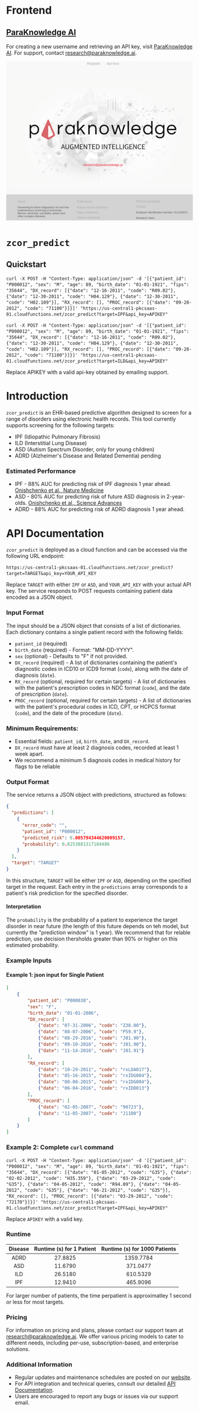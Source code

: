 # Frontend 

## [ParaKnowledge AI](https://paraknowledge.ai)

For creating a new username and retrieving an API key, visit [ParaKnowledge AI](https://paraknowledge.ai). For support, contact [research@paraknowledge.ai](mailto:research@paraknowledge.ai).

![ParaKnowledge AI](./frontend.png?raw=true)


# `zcor_predict`

## Quickstart


```
curl -X POST -H "Content-Type: application/json" -d '[{"patient_id": "P000012", "sex": "M", "age": 89, "birth_date": "01-01-1921", "fips": "35644", "DX_record": [{"date": "12-16-2011", "code": "R09.02"}, {"date": "12-30-2011", "code": "H04.129"}, {"date": "12-30-2011", "code": "H02.109"}], "RX_record": [], "PROC_record": [{"date": "09-28-2012", "code": "71100"}]}]' "https://us-central1-pkcsaas-01.cloudfunctions.net/zcor_predict?target=IPF&api_key=APIKEY"
```


```
curl -X POST -H "Content-Type: application/json" -d '[{"patient_id": "P000012", "sex": "M", "age": 89, "birth_date": "01-01-1921", "fips": "35644", "DX_record": [{"date": "12-16-2011", "code": "R09.02"}, {"date": "12-30-2011", "code": "H04.129"}, {"date": "12-30-2011", "code": "H02.109"}], "RX_record": [], "PROC_record": [{"date": "09-28-2012", "code": "71100"}]}]' "https://us-central1-pkcsaas-01.cloudfunctions.net/zcor_predict?target=ILD&api_key=APIKEY"
```

Replace APIKEY with a valid api-key obtained by emailing support.

# Introduction 

`zcor_predict` is an EHR-based predictive algorithm designed to screen for a range of disorders using electronic health records. This tool currently supports screening for the following targets:

- IPF (Idiopathic Pulmonary Fibrosis)
- ILD (Interstitial Lung Disease)
- ASD (Autism Spectrum Disorder, only for young children)
- ADRD (Alzheimer's Disease and Related Dementia) pending

### Estimated Performance

- IPF - 88% AUC for predicting risk of IPF diagnosis 1 year ahead. [Onishchenko et al., Nature Medicine](https://www.science.org/doi/10.1126/sciadv.abf0354)
- ASD - 80% AUC for predicting risk of future ASD diagnosis in 2-year-olds. [Onishchenko et al., Science Advances](https://www.science.org/doi/10.1126/sciadv.abf0354)
- ADRD - 88% AUC for predicting risk of ADRD diagnosis 1 year ahead.

# API Documentation


`zcor_predict` is deployed as a cloud function and can be accessed via the following URL endpoint:

```
https://us-central1-pkcsaas-01.cloudfunctions.net/zcor_predict?target=TARGET&api_key=YOUR_API_KEY
```

Replace `TARGET` with either `IPF` or `ASD`, and `YOUR_API_KEY` with your actual API key. The service responds to POST requests containing patient data encoded as a JSON object.

### Input Format

The input should be a JSON object that consists of a list of dictionaries. Each dictionary contains a single patient record with the following fields:

- `patient_id` (required)
- `birth_date` (required) - Format: "MM-DD-YYYY".
- `sex` (optional) - Defaults to "F" if not provided.
- `DX_record` (required) - A list of dictionaries containing the patient's diagnostic codes in ICD10 or ICD9 format (`code`), along with the date of diagnosis (`date`).
- `RX_record` (optional, required for certain targets) - A list of dictionaries with the patient's prescription codes in NDC format (`code`), and the date of prescription (`date`).
- `PROC_record` (optional, required for certain targets) - A list of dictionaries with the patient's procedural codes in ICD, CPT, or HCPCS format (`code`), and the date of the procedure (`date`).

### Minimum Requirements:

- Essential fields: `patient_id`, `birth_date`, and `DX_record`.
- `DX_record` must have at least 2 diagnosis codes, recorded at least 1 week apart.
- We recommend a minimum 5 diagnosis codes in medical history for flags to be reliable

### Output Format

The service returns a JSON object with predictions, structured as follows:

```json
{
  "predictions": [
    {
      "error_code": "",
      "patient_id": "P000012",
      "predicted_risk": 0.005794344620009157,
      "probability": 0.8253881317184486
    }
  ],
  "target": "TARGET"
}
```

In this structure, `TARGET` will be either `IPF` or `ASD`, depending on the specified target in the request. Each entry in the `predictions` array corresponds to a patient's risk prediction for the specified disorder.


#### Interpretation

The `probability` is the probability of a patient to experience the target disorder in near future (the length of this future depends on teh model, but currently the "prediction window" is 1 year).
We recommend that for relable prediction, use decision thersholds greater than 90% or higher on this estimated probability.


### Example Inputs

#### Example 1: json input for Single Patient

```json
[
    {
        "patient_id": "P000038",
        "sex": "F",
        "birth_date": "01-01-2006",
        "DX_record": [
            {"date": "07-31-2006", "code": "Z38.00"},
            {"date": "08-07-2006", "code": "P59.9"},
            {"date": "08-29-2016", "code": "J01.90"},
            {"date": "09-10-2016", "code": "J01.90"},
            {"date": "11-14-2016", "code": "J01.91"}
        ],
        "RX_record": [
            {"date": "10-29-2011", "code": "rxLDA017"},
            {"date": "05-16-2015", "code": "rxIDG004"},
            {"date": "08-08-2015", "code": "rxIDG004"},
            {"date": "06-04-2016", "code": "rxIDD013"}
        ],
        "PROC_record": [
            {"date": "02-05-2007", "code": "90723"},
            {"date": "11-05-2007", "code": "J1100"}
        ]
    }
]
```


### Example 2: Complete `curl` command



```
curl -X POST -H "Content-Type: application/json" -d '[{"patient_id": "P000012", "sex": "M", "age": 89, "birth_date": "01-01-1921", "fips": "35644", "DX_record": [{"date": "01-05-2012", "code": "G35"}, {"date": "02-02-2012", "code": "H35.359"}, {"date": "03-29-2012", "code": "G35"}, {"date": "04-05-2012", "code": "R94.09"}, {"date": "04-05-2012", "code": "G35"}, {"date": "06-21-2012", "code": "G35"}], "RX_record": [], "PROC_record": [{"date": "03-29-2012", "code": "72170"}]}]' "https://us-central1-pkcsaas-01.cloudfunctions.net/zcor_predict?target=IPF&api_key=APIKEY"
```

Replace `APIKEY` with a valid key. 

### Runtime

| Disease | Runtime (s) for 1 Patient | Runtime (s) for 1000 Patients |
|:-------:|:---------------------:|:-------------------------------------:|
|   ADRD  |        27.8825        |               1359.7784              |
|   ASD   |        11.6790        |               371.0477               |
|   ILD   |        26.5180        |               610.5329               |
|   IPF   |        12.9410        |               465.9096               |

For larger number of patients, the time perpatient is approximatley 1 second or less for most targets.

### Pricing

For information on pricing and plans, please contact our support team at [research@paraknowledge.ai](mailto:research@paraknowledge.ai). We offer various pricing models to cater to different needs, including per-use, subscription-based, and enterprise solutions.

### Additional Information

- Regular updates and maintenance schedules are posted on our [website](https://paraknowledge.ai).
- For API integration and technical queries, consult our detailed [API Documentation](#).
- Users are encouraged to report any bugs or issues via our support email.

